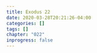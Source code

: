 ```yaml
---
title: Exodus 22
date: 2020-03-28T20:21:26-04:00
categories: []
tags: []
chapter: "022"
inprogress: false
---
```


